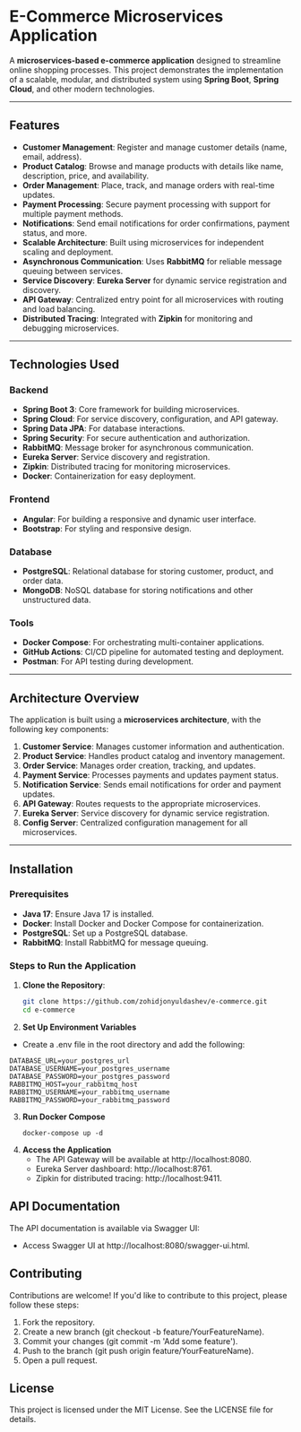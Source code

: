 # E-Commerce Microservices Application

A **microservices-based e-commerce application** designed to streamline online shopping processes. This project demonstrates the implementation of a scalable, modular, and distributed system using **Spring Boot**, **Spring Cloud**, and other modern technologies.

---

## **Features**

- **Customer Management**: Register and manage customer details (name, email, address).
- **Product Catalog**: Browse and manage products with details like name, description, price, and availability.
- **Order Management**: Place, track, and manage orders with real-time updates.
- **Payment Processing**: Secure payment processing with support for multiple payment methods.
- **Notifications**: Send email notifications for order confirmations, payment status, and more.
- **Scalable Architecture**: Built using microservices for independent scaling and deployment.
- **Asynchronous Communication**: Uses **RabbitMQ** for reliable message queuing between services.
- **Service Discovery**: **Eureka Server** for dynamic service registration and discovery.
- **API Gateway**: Centralized entry point for all microservices with routing and load balancing.
- **Distributed Tracing**: Integrated with **Zipkin** for monitoring and debugging microservices.

---

## **Technologies Used**

### **Backend**
- **Spring Boot 3**: Core framework for building microservices.
- **Spring Cloud**: For service discovery, configuration, and API gateway.
- **Spring Data JPA**: For database interactions.
- **Spring Security**: For secure authentication and authorization.
- **RabbitMQ**: Message broker for asynchronous communication.
- **Eureka Server**: Service discovery and registration.
- **Zipkin**: Distributed tracing for monitoring microservices.
- **Docker**: Containerization for easy deployment.

### **Frontend**
- **Angular**: For building a responsive and dynamic user interface.
- **Bootstrap**: For styling and responsive design.

### **Database**
- **PostgreSQL**: Relational database for storing customer, product, and order data.
- **MongoDB**: NoSQL database for storing notifications and other unstructured data.

### **Tools**
- **Docker Compose**: For orchestrating multi-container applications.
- **GitHub Actions**: CI/CD pipeline for automated testing and deployment.
- **Postman**: For API testing during development.

---

## **Architecture Overview**

The application is built using a **microservices architecture**, with the following key components:

1. **Customer Service**: Manages customer information and authentication.
2. **Product Service**: Handles product catalog and inventory management.
3. **Order Service**: Manages order creation, tracking, and updates.
4. **Payment Service**: Processes payments and updates payment status.
5. **Notification Service**: Sends email notifications for order and payment updates.
6. **API Gateway**: Routes requests to the appropriate microservices.
7. **Eureka Server**: Service discovery for dynamic service registration.
8. **Config Server**: Centralized configuration management for all microservices.

---

## **Installation**

### **Prerequisites**
- **Java 17**: Ensure Java 17 is installed.
- **Docker**: Install Docker and Docker Compose for containerization.
- **PostgreSQL**: Set up a PostgreSQL database.
- **RabbitMQ**: Install RabbitMQ for message queuing.

### **Steps to Run the Application**

1. **Clone the Repository**:
   ```bash
   git clone https://github.com/zohidjonyuldashev/e-commerce.git
   cd e-commerce
   ```
2. **Set Up Environment Variables**
  - Create a .env file in the root directory and add the following:
  ```
  DATABASE_URL=your_postgres_url
  DATABASE_USERNAME=your_postgres_username
  DATABASE_PASSWORD=your_postgres_password
  RABBITMQ_HOST=your_rabbitmq_host
  RABBITMQ_USERNAME=your_rabbitmq_username
  RABBITMQ_PASSWORD=your_rabbitmq_password
  ```
3. **Run Docker Compose**
   ```
   docker-compose up -d
   ```
4. **Access the Application**
   - The API Gateway will be available at http://localhost:8080.
   - Eureka Server dashboard: http://localhost:8761.
   - Zipkin for distributed tracing: http://localhost:9411.
## API Documentation
   The API documentation is available via Swagger UI:
   - Access Swagger UI at http://localhost:8080/swagger-ui.html.
## Contributing
   Contributions are welcome! If you'd like to contribute to this project, please follow these steps:
   1. Fork the repository.
   2.  Create a new branch (git checkout -b feature/YourFeatureName).
   3.  Commit your changes (git commit -m 'Add some feature').
   4.  Push to the branch (git push origin feature/YourFeatureName).
   5.  Open a pull request.
## License
   This project is licensed under the MIT License. See the LICENSE file for details.
   
